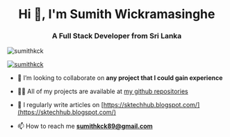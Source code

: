<h1 align="center">Hi 👋, I'm Sumith Wickramasinghe</h1>
<h3 align="center">A Full Stack Developer from Sri Lanka</h3>

<p align="left"> <img src="https://komarev.com/ghpvc/?username=sumithkck&label=Profile%20views&color=0e75b6&style=flat" alt="sumithkck" /> </p>

<p align="left"> <a href="https://github.com/ryo-ma/github-profile-trophy"><img src="https://github-profile-trophy.vercel.app/?username=sumithkck" alt="sumithkck" /></a> </p>




- 👯 I’m looking to collaborate on **any project that I could gain experience**

- 👨‍💻 All of my projects are available at [my github repositories](https://github.com/sumithkck?tab=repositories)

- 📝 I regularly write articles on [https://sktechhub.blogspot.com/](https://sktechhub.blogspot.com/)

- 📫 How to reach me **sumithkck89@gmail.com**


